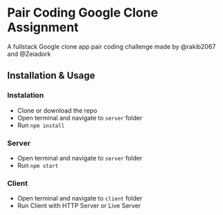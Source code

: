 # Pair Coding Google Clone Assignment

A fullstack Google clone app pair coding challenge made by @rakib2067 and @Zeiadork

## Installation & Usage

### Instalation

- Clone or download the repo
- Open terminal and navigate to `server` folder
- Run `npm install`

### Server

- Open terminal and navigate to `server` folder
- Run `npm start`

### Client

- Open terminal and navigate to `client` folder
- Run Client with HTTP Server or Live Server
